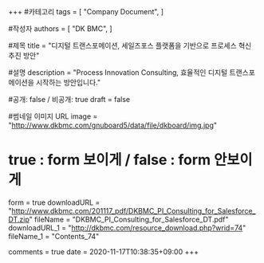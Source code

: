 +++
#카테고리
tags = [
    "Company Document",
]

#작성자
authors = [
    "DK BMC",
]

#제목
title = "디지털 트랜스포메이션, 세일즈포스 플랫폼을 기반으로 프로세스 혁신 추진 방안"

#설명
description = "Process Innovation Consulting, 효율적인 디지털 트랜스포메이션을 시작하는 방안입니다."

#공개: false / 비공개: true
draft = false

#썸네일 이미지 URL
image = "http://www.dkbmc.com/gnuboard5/data/file/dkboard/img.jpg"

# true : form 보이게 / false : form 안보이게
form = true
downloadURL = "http://www.dkbmc.com/201117_pdf/DKBMC_PI_Consulting_for_Salesforce_DT.zip"
fileName = "DKBMC_PI_Consulting_for_Salesforce_DT.pdf"
downloadURL_1 = "http://dkbmc.com/resource_download.php?wrid=74"
fileName_1 = "Contents_74"

comments = true
date = 2020-11-17T10:38:35+09:00
+++


<!-- downloadURL = "http://www.dkbmc.com/gnuboard5/bbs/download.php?bo_table=dkboard&wr_id=74&no=1" -->
<!-- 게시글 내용 -->
